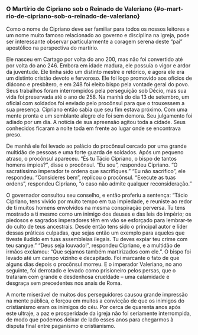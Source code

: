 ### O Martírio de Cipriano sob o Reinado de Valeriano {#o-mart-rio-de-cipriano-sob-o-reinado-de-valeriano}

Como o nome de Cipriano deve ser familiar para todos os nossos leitores e um nome muito famoso relacionado ao governo e disciplina na igreja, pode ser interessante observar particularmente a coragem serena deste “pai” apostólico na perspectiva do martírio.

Ele nasceu em Cartago por volta do ano 200, mas não foi convertido até por volta do ano 246\. Embora em idade madura, ele possuía o vigor e ardor da juventude. Ele tinha sido um distinto mestre e retórico, e agora ele era um distinto cristão devoto e fervoroso. Ele foi logo promovido aos ofícios de diácono e presbítero, e em 248 foi eleito bispo pela vontade geral do povo. Seus trabalhos foram interrompidos pela perseguição sob Décio, mas sua vida foi preservada até o ano de 258\. Na manhã do dia 13 de setembro, um oficial com soldados foi enviado pelo procônsul para que o trouxessem a sua presença. Cipriano então sabia que seu fim estava próximo. Com uma mente pronta e um semblante alegre ele foi sem demora. Seu julgamento foi adiado por um dia. A notícia de sua apreensão agitou toda a cidade. Seus conhecidos ficaram a noite toda em frente ao lugar onde se encontrava preso.

De manhã ele foi levado ao palácio do procônsul cercado por uma grande multidão de pessoas e uma forte guarda de soldados. Após um pequeno atraso, o procônsul apareceu. “És tu Tácio Cipriano, o bispo de tantos homens ímpios?”, disse o procônsul. “Eu sou”, respondeu Cipriano. “O sacratíssimo imperador te ordena que sacrifiques.” “Eu não sacrifico”, ele respondeu. “Consideres bem”, replicou o procônsul. “Execute as tuas ordens”, respondeu Cipriano, “o caso não admite qualquer reconsideração.”

O governador consultou seu conselho, e então proferiu a sentença: “Tácio Cipriano, tens vivido por muito tempo em tua impiedade, e reuniste ao redor de ti muitos homens envolvidos na mesma conspiração perversa. Tu tens mostrado a ti mesmo como um inimigo dos deuses e das leis do império; os piedosos e sagrados imperadores têm em vão se esforçado para lembrar-te do culto de teus ancestrais. Desde então tens sido o principal autor e líder dessas práticas culpadas, que sejas então um exemplo para aqueles que tiveste iludido em tuas assembleias ilegais. Tu deves expiar teu crime com teu sangue.” “Deus seja louvado!”, respondeu Cipriano, e a multidão de irmãos exclamou: “Que sejamos também martirizados com ele.”. O bispo foi levado até um campo vizinho e decapitado. Foi marcante o fato de que alguns dias depois o procônsul morreu. E o imperador Valeriano, no ano seguinte, foi derrotado e levado como prisioneiro pelos persas, que o trataram com grande e desdenhosa crueldade – uma calamidade e desgraça sem precedentes nos anais de Roma.

A morte miserável de muitos dos perseguidores causou grande impressão na mente pública, e forçou em muitos a convicção de que os inimigos do cristianismo eram os inimigos do céu. Por cerca de quarenta anos após este ultraje, a paz e prosperidade da igreja não foi seriamente interrompida, de modo que podemos deixar de lado esses anos para chegarmos à disputa final entre paganismo e cristianismo.
